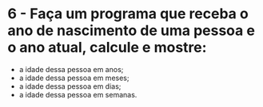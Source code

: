# 6 - Faça um programa que receba o ano de nascimento de uma pessoa e o ano atual, calcule e mostre:

* a idade dessa pessoa em anos;
* a idade dessa pessoa em meses;
* a idade dessa pessoa em dias;
* a idade dessa pessoa em semanas.
